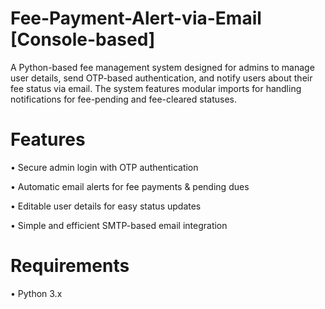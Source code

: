 # Fee-Payment-Alert-via-Email [Console-based]
A Python-based fee management system designed for admins to manage user details, send OTP-based authentication, and notify users about their fee status via email. The system features modular imports for handling notifications for fee-pending and fee-cleared statuses.

# Features
• Secure admin login with OTP authentication 

• Automatic email alerts for fee payments & pending dues 

• Editable user details for easy status updates 

• Simple and efficient SMTP-based email integration

# Requirements
• Python 3.x
